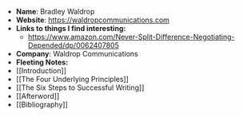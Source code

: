 - **Name**: Bradley Waldrop
- **Website**: https://waldropcommunications.com
- **Links to things I find interesting:**
    - https://www.amazon.com/Never-Split-Difference-Negotiating-Depended/dp/0062407805
- **Company**: Waldrop Communications
- **Fleeting Notes:**
- [[Introduction]]
- [[The Four Underlying Principles]]
- [[The Six Steps to Successful Writing]]
- [[Afterword]]
- [[Bibliography]]
